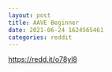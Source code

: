 ```yaml
--- 
layout: post 
title: AAVE Beginner 
date: 2021-06-24 1624565461 
categories: reddit 
--- 
```

https://redd.it/o78yl8